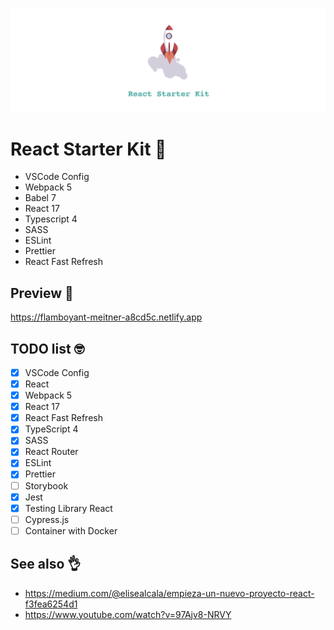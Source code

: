 ![alt text](./src/assets/github/react-starter-kit-logo.png 'Home preview')

# React Starter Kit 🚀

- VSCode Config
- Webpack 5
- Babel 7
- React 17
- Typescript 4
- SASS
- ESLint
- Prettier
- React Fast Refresh

## Preview 👀

https://flamboyant-meitner-a8cd5c.netlify.app

## TODO list 🤓

- [x] VSCode Config
- [x] React
- [x] Webpack 5
- [x] React 17
- [x] React Fast Refresh
- [x] TypeScript 4
- [x] SASS
- [x] React Router
- [x] ESLint
- [x] Prettier
- [ ] Storybook
- [x] Jest
- [x] Testing Library React
- [ ] Cypress.js
- [ ] Container with Docker

## See also 👌

- https://medium.com/@elisealcala/empieza-un-nuevo-proyecto-react-f3fea6254d1
- https://www.youtube.com/watch?v=97Ajv8-NRVY
